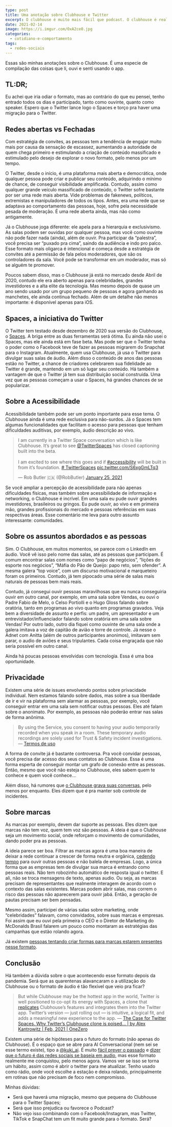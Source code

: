 ```yaml
---
type: post
title: Uma anotação sobre Clubhouse e Twitter
excerpt: O clubhouse é muito mais fácil que podcast. O clubhouse é realmente o novo rádio.
date: 2021-02-14
image: https://i.imgur.com/OxA2ce0.jpg
categories:
  - cotidiano-e-comportamento
tags:
  - redes-sociais
---
```



Essas são minhas anotações sobre o Clubhouse. É uma especie de compilação das coisas que li, ouvi e senti usando o app.

## TL:DR;
Eu achei que iria odiar o formato, mas ao contrário do que eu pensei, tenho entrado todos os dias e participado, tanto como ouvinte, quanto como speaker. Espero que o Twitter lance logo o Spaces e torço pra haver uma migração para o Twitter.


## Redes abertas vs Fechadas
Com estratégia de convites, as pessoas tem a tendência de engajar muito mais por causa da sensação de escassez, aumentando a autoridade de quem chega primeiro e estimulando a criação de conteúdo massificado e estimulado pelo desejo de explorar o novo formato, pelo menos por um tempo. 

O Twitter, desde o início, é uma plataforma mais aberta e democrática, onde qualquer pessoa pode criar e publicar seu conteúdo, adquirindo o mínimo de chance, de conseguir visibilidade amplificada. Contudo, assim como qualquer grande veículo massificado de conteúdo, o Twitter sofre bastante por ser uma rede mais aberta. Vide problemas de fakenews, políticos, extremistas e manipuladores de todos os tipos. Antes, era uma rede que se adaptava ao comportamento das pessoas, hoje, sofre pela necessidade pesada de moderação. É uma rede aberta ainda, mas não como antigamente. 

Já o Clubhouse joga diferente: ele apela para a hierarquia e exclusivismo. As salas podem ser ouvidas por qualquer pessoa, mas você como ouvinte não pode fazer nada (ainda), além de ouvir. Pra participar da “palestra”, você precisa ser “puxado pra cima”, saindo da audiência e indo pro palco. Esse formato mais oligarca é intencional e começa desde a estratégia de convites até a permissão de fala pelos moderadores, que são os controladores da sala. Você pode se transformar em um moderador, mas só se alguém te promover.

Poucos sabem disso, mas o Clubhouse já está no mercado desde Abril de 2020, contudo ele era aberto apenas para celebridades, grandes investidores e a alta elite da tecnologia. Mas mesmo depois de quase um ano sendo usado por um grupo pequeno de pessoas e agora ganhando as manchetes, ele ainda continua fechado. Além de um detalhe não menos importante: é disponível apenas para iOS.

## Spaces, a iniciativa do Twitter
O Twitter tem testado desde dezembro de 2020 sua versão do Clubhouse, o [Spaces](https://help.twitter.com/en/using-twitter/spaces). A briga entre as duas ferramentas será ótima. Eu ainda não usei o Spaces, mas ele ainda está em fase beta. Mas pode ser que o Twitter tenha o poder como o Facebook teve de fazer as pessoas migrarem do Snapchat para o Instagram. Atualmente, quem usa Clubhouse, já usa o Twitter para divulgar suas salas de áudio. Além disso o conteúdo de anos das pessoas estão no Twitter, a chance de criadores celebrarem sua fidelidade ao Twitter é grande, mantendo em um só lugar seu conteúdo. Há também a vantagem de que o Twitter já tem sua distribuição social construída. Uma vez que as pessoas começam a usar o Spaces, há grandes chances de se popularizar.

## Sobre a Acessibilidade
Acessibilidade também pode ser um ponto importante para esse tema. O Clubhouse ainda é uma rede exclusiva para não-surdos. Já o Spaces tem algumas funcionalidades que facilitam o acesso para pessoas que tenham dificuldades auditivas, por exemplo, áudio descrição ao vivo. 

<blockquote class=“twitter-tweet”><p lang=“en” dir=“ltr”>I am currently in a Twitter Space conversation which is like Clubhouse. It’s great to see <a href=“https://twitter.com/TwitterSpaces?ref_src=twsrc%5Etfw”>@TwitterSpaces</a> has closed captioning built into the beta.<br><br>I am excited to see where this goes and if <a href=“https://twitter.com/hashtag/accessibility?src=hash&amp;ref_src=twsrc%5Etfw”>#accessibility</a> will be built in from it’s foundation. <a href="https://twitter.com/hashtag/TwitterSpaces?src=hash&amp;ref_src=twsrc%5Etfw"> # TwitterSpaces</a> <a href=“https://t.co/S6xgGmLTq3”>pic.twitter.com/S6xgGmLTq3</a></p>&mdash; Rob Butler 🇨🇦 (@RobButler) <a href=“https://twitter.com/RobButler/status/1353505705911869441?ref_src=twsrc%5Etfw”>January 25, 2021</a></blockquote> <script async src=“https://platform.twitter.com/widgets.js” charset=“utf-8”></script>

Se você ampliar a percepção de acessibilidade para não apenas dificuldades físicas, mas também sobre acessibilidade de informação e networking, o Clubhouse é incrível. Em uma sala eu pude ouvir grandes investidores, brasileiros ou gringos. Eu pude ouvir, ao vivo e em primeira mão, grandes profissionais do mercado e pessoas referências em suas respectivas áreas. Esse comentário me leva para outro assunto interessante: comunidades.


## Sobre os assuntos abordados e as pessoas

Sim. O Clubhouse, em muitos momentos, se parece com o LinkedIn em áudio. Você vê isso pelo nome das salas, até as pessoas que participam. É comum encontrar salas com nomes como “papo de negócios”, “lições do esporte nos negócios”, “Máfia do Pão de Queijo: papo reto, sem ofender”. A mesma galera “top voice”, com um discurso motivacional e marqueteiro foram os primeiros. Contudo, já tem pipocado uma série de salas mais naturais de pessoas bem mais reais.

Contudo, já consegui ouvir pessoas maravilhosas que eu nunca conseguiria ouvir em outro canal, por exemplo, em uma sala sobre Vendas, eu ouvi o Padre Fabio de Melo, o Celso Portiolli e o Hugo Gloss falando sobre oratória, tanto em programas ao vivo quanto em programas gravados. Veja bem a diversidade de assunto e perfis: um padre, um apresentador e um entrevistador/influenciador falando sobre oratória em uma sala sobre Vendas! 
Por outro lado, outro dia fiquei como ouvinte de uma sala onde a galera imitava a voz de capitão de avião e torre de controle. Já nesse o Adnet com Anitta (além de outros participantes anonimos), imitavam sem parar, o audio de aviões e seus tripulantes. Cada coisa engraçada que não seria possível em outro canal.

Ainda há poucas pessoas envolvidas com tecnologia. Essa é uma boa oportunidade.

## Privacidade
Existem uma série de issues envolvendo pontos sobre privacidade individual. Nem estamos falando sobre dados, mas sobre a sua liberdade de ir e vir na plataforma sem alarmar as pessoas, por exemplo, você conseguir entrar em uma sala sem notificar outras pessoas. Eles até falam sobre o anonimato. Por exemplo, as pessoas não poderão entrar nas salas de forma anônima.

> By using the Service, you consent to having your audio temporarily recorded when you speak in a room. These temporary audio recordings are solely used for Trust & Safety incident investigations. — [Termos de uso](https://www.notion.so/Terms-of-Service-cfbd1824d4704e1fa4a83f0312b8cf88#61cd951a061144f587231b6ccf8b01da)

A forma de convite já é bastante controversa. Pra você convidar pessoas, você precisa dar acesso dos seus contatos ao Clubhouse. Essa é uma forma esperta de conseguir montar um grafo de conexão entre as pessoas. Então, mesmo que você não esteja no Clubhouse, eles sabem quem te conhece e quem você conhece... 

Além disso, há rumores que [o Clubhouse grava suas conversas](https://www.thestar.com/news/canada/2021/02/14/are-you-being-recorded-on-clubhouse-what-to-know-about-privacy-in-the-new-digital-democracy.html), pelo menos por enquanto. Eles dizem que é pra manter sob controle de incidentes.



## Sobre marcas 
As marcas por exemplo, devem dar suporte as pessoas. Eles dizem que marcas não tem voz, quem tem voz são pessoas. A ideia é que o Clubhouse seja um movimento social, onde reforçam o movimento de comunidades, dando poder pra as pessoas.

A ideia parece ser boa. Filtrar as marcas agora é uma boa maneira de deixar a rede continuar a crescer de forma neutra e orgânica, [cedendo tempo](https://www.forbes.com/sites/cathyhackl/2021/02/05/community-is-at-the-heart-of-social-audio-with-clubhouse/?sh=4f36996399ab) para ouvir outras pessoas e não balela de empresas. Logo, a única forma que as empresas tem de divulgar sua marca é entrando como pessoas reais. Não tem robozinho automático de resposta igual o twitter. E ali, não se troca mensagens de texto, apenas audio. Ou seja, as marcas precisam de representantes que realmente interagem de acordo com o contexto das salas existentes. Marcas podem abrir salas, mas correm o risco das pessoas não aparecerem para ouvir jabá. Então, a geração de pautas precisam ser bem pensadas.

Mesmo assim, participei de várias salas sobre marketing, onde “celebridades” falavam, como convidados, sobre suas marcas e empresas. Foi assim que eu ouvi pela primeira o CEO e o Diretor de Marketing do McDonalds Brasil falarem um pouco como montaram as estratégias das campanhas que estão rolando agora. 

Já existem [pessoas tentando criar formas para marcas estarem presentes nesse formato](https://medium.com/swlh/how-to-advertise-on-clubhouse-3a869ecadb51).


## Conclusão 
Há também a dúvida sobre o que acontecendo esse formato depois da pandemia. Será que as quarentenas alavancaram o a utilização do Clubhouse ou o formato de áudio é tão flexível que veio pra ficar?

> But while Clubhouse may be the hottest app in the world, Twitter is well positioned to co-opt its energy with Spaces, a clone that  [replicates](https://twitter.com/jason_kint/status/1359353343840309248)  Clubhouse’s features and integrates them into the Twitter app. Twitter’s version — just rolling out — is intuitive, a logical fit, and adds a meaningful new experience to the app. — [The Case for Twitter Spaces. Why Twitter’s Clubhouse clone is poised… | by Alex Kantrowitz | Feb, 2021 | OneZero](https://onezero.medium.com/the-case-for-twitter-spaces-b57b64bca3c2)

Existem uma série de hipóteses para o futuro do formato (não apenas do Clubhouse). É o espaço que se abre para AI Conversacional (nem sei se esse termo existe), tipo a [@kuki_ai](https://www.kuki.ai/). É muito [fácil prever o passado](https://www.wired.com/story/the-future-of-social-media-is-all-talk/) e [dizer que o futuro é das redes sociais se baseia em audio](https://www.technologyreview.com/2021/01/25/1016723/the-future-of-social-networks-might-be-audio-clubhouse-twitter-spaces/), mas esse formato realmente me conquistou, pelo menos agora. Vamos ver se isso se torna um hábito, assim como é abrir o twitter para me atualizar. Tenho usado como rádio, onde você escolhe a estação e deixa rolando, principalmente em rotinas que não precisam de foco nem compromisso.

Minhas dúvidas:

- Será que haverá uma migração, mesmo que pequena do Clubhouse para o Twitter Spaces;
- Será que isso prejudica ou favorece o Podcast?
- Não vejo isso combinando com o Facebook/Instagram, mas Twitter, TikTok e SnapChat tem um fit muito grande para o formato. Será?